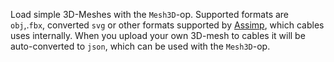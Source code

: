 Load simple 3D-Meshes with the `Mesh3D`-op. 
Supported formats are `obj`,.`fbx`, converted `svg` or other formats supported by [Assimp](http://assimp.sourceforge.net), which cables uses internally. When you upload your own 3D-mesh to cables it will be auto-converted to `json`, which can be used with the `Mesh3D`-op. 
